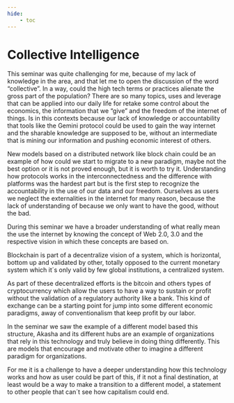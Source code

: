```yaml
---
hide:
    - toc
---
```


# Collective Intelligence


This seminar was quite challenging for me, because of my lack of knowledge in the area, and that let me to open the discussion of the word “collective”. In a way, could the high tech terms or practices alienate the gross part of the population?
There are so many topics, uses and leverage that can be applied into our daily life for retake some control about the economics, the information that we “give” and the freedom of the internet of things. Is in this contexts because our lack of knowledge or accountability that tools like the Gemini protocol could be used to gain the way internet and the sharable knowledge are supposed to be, without an intermediate that is mining our information and pushing economic interest of others.


New models based on a distributed network like block chain could be an example of how could we start to migrate to a new paradigm, maybe not the best option or it is not proved enough, but it is worth to try it.
Understanding how protocols works in the interconnectedness and the difference with platforms was the hardest part but is the first step to recognize the accountability in the use of our data and our freedom. Ourselves as users we neglect the externalities in the internet for many reason, because the lack of understanding of because we only want to have the good, without the bad.


During this seminar we have a broader understanding of what really mean the use the internet by knowing the concept of Web 2.0, 3.0 and the respective vision in which these concepts are based on.


Blockchain is part of a decentralize vision of a system, which is horizontal, bottom up and validated by other, totally opposed to the current monetary system which it´s only valid by few global institutions, a centralized system.


As part of these decentralized efforts is the bitcoin and others types of cryptocurrency which allow the users to have a way to sustain or profit without the validation of a regulatory authority like a bank. This kind of exchange can be a starting point for jump into some different economic paradigms, away of conventionalism that keep profit by our labor.


In the seminar we saw the example of a different model based this structure, Akasha and its different hubs are an example of organizations that rely in this technology and truly believe in doing thing differently. This are models that encourage and motivate other to imagine a different paradigm for organizations.  


For me it is a challenge to have a deeper understanding how this technology works and how as user could be part of this, if it not a final destination, at least would be a way to make a transition to a different model, a statement to other people that can´t see how capitalism could end.
